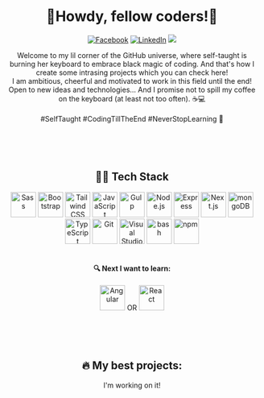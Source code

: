 <h1 align="center">🚀Howdy, fellow coders!🚀</h1>

<p align="center">
<a href="https://www.facebook.com/agni-jezierska/">
<img src="https://img.shields.io/badge/-Facebook-%233781da" alt="Facebook"/></a>
  <a href="https://www.linkedin.com/in/agni-jezierska/">
<img src="https://img.shields.io/badge/-LinkedIn-%233781da" alt="LinkedIn"/></a> 
<a href="https://github.com/Saminai/github-profile-views-counter">
    <img src="https://komarev.com/ghpvc/?username=Saminai"></a>
</p>


<p align="center">
  Welcome to my lil corner of the GitHub universe, where self-taught is burning her keyboard to embrace black magic of coding. And that's how I create some intrasing projects which you can check here! <br>
  I am ambitious, cheerful and motivated to work in this field until the end! Open to new ideas and technologies... And I promise not to spill my coffee on the keyboard (at least not too often). ☕💻
  <br> <br>
  #SelfTaught #CodingTillTheEnd #NeverStopLearning 🌟
</p>

 <br><br><br>

<h2 align="center">👨‍💻 Tech Stack</h2>
<div align="center">
	<img width="50" src="https://user-images.githubusercontent.com/25181517/192158956-48192682-23d5-4bfc-9dfb-6511ade346bc.png" alt="Sass" title="Sass"/>
	<img width="50" src="https://user-images.githubusercontent.com/25181517/183898054-b3d693d4-dafb-4808-a509-bab54cf5de34.png" alt="Bootstrap" title="Bootstrap"/>
	<img width="50" src="https://user-images.githubusercontent.com/25181517/202896760-337261ed-ee92-4979-84c4-d4b829c7355d.png" alt="Tailwind CSS" title="Tailwind CSS"/>
	<img width="50" src="https://user-images.githubusercontent.com/25181517/117447155-6a868a00-af3d-11eb-9cfe-245df15c9f3f.png" alt="JavaScript" title="JavaScript"/>
  <img width="50" src="https://github.com/marwin1991/profile-technology-icons/assets/136815194/c49c6dbd-992a-4f14-9cf4-ff40cb5344ed" alt="Gulp" title="Gulp"/>
	<img width="50" src="https://user-images.githubusercontent.com/25181517/183568594-85e280a7-0d7e-4d1a-9028-c8c2209e073c.png" alt="Node.js" title="Node.js"/>
	<img width="50" src="https://user-images.githubusercontent.com/25181517/183859966-a3462d8d-1bc7-4880-b353-e2cbed900ed6.png" alt="Express" title="Express"/>
	<img width="50" src="https://github.com/marwin1991/profile-technology-icons/assets/136815194/5f8c622c-c217-4649-b0a9-7e0ee24bd704" alt="Next.js" title="Next.js"/>
	<img width="50" src="https://user-images.githubusercontent.com/25181517/182884177-d48a8579-2cd0-447a-b9a6-ffc7cb02560e.png" alt="mongoDB" title="mongoDB"/>
  <img width="50" src="https://user-images.githubusercontent.com/25181517/183890598-19a0ac2d-e88a-4005-a8df-1ee36782fde1.png" alt="TypeScript" title="TypeScript"/>
  <img width="50" src="https://user-images.githubusercontent.com/25181517/192108372-f71d70ac-7ae6-4c0d-8395-51d8870c2ef0.png" alt="Git" title="Git"/>
	<img width="50" src="https://user-images.githubusercontent.com/25181517/192108891-d86b6220-e232-423a-bf5f-90903e6887c3.png" alt="Visual Studio Code" title="Visual Studio Code"/>
	<img width="50" src="https://user-images.githubusercontent.com/25181517/192158606-7c2ef6bd-6e04-47cf-b5bc-da2797cb5bda.png" alt="bash" title="bash"/>
  <img width="50" src="https://user-images.githubusercontent.com/25181517/121401671-49102800-c959-11eb-9f6f-74d49a5e1774.png" alt="npm" title="npm"/>
</div>
 <br>
<h4 align="center">🔍 Next I want to learn:</h4>
<p align="center">
	<img width="50" src="https://user-images.githubusercontent.com/25181517/183890595-779a7e64-3f43-4634-bad2-eceef4e80268.png" alt="Angular" title="Angular"/>
  OR
  <img width="50" src="https://user-images.githubusercontent.com/25181517/183897015-94a058a6-b86e-4e42-a37f-bf92061753e5.png" alt="React" title="React"/>
</p>

 <br><br><br>

<h2 align="center">🔥 My best projects:</h2>
<p align="center">I'm working on it!</p>
